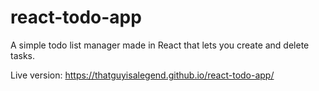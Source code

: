 # react-todo-app

A simple todo list manager made in React that lets you create and delete tasks.

Live version: https://thatguyisalegend.github.io/react-todo-app/
